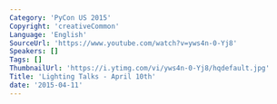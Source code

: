 ```yaml
---
Category: 'PyCon US 2015'
Copyright: 'creativeCommon'
Language: 'English'
SourceUrl: 'https://www.youtube.com/watch?v=yws4n-0-Yj8'
Speakers: []
Tags: []
ThumbnailUrl: 'https://i.ytimg.com/vi/yws4n-0-Yj8/hqdefault.jpg'
Title: 'Lighting Talks - April 10th'
date: '2015-04-11'
---
```


